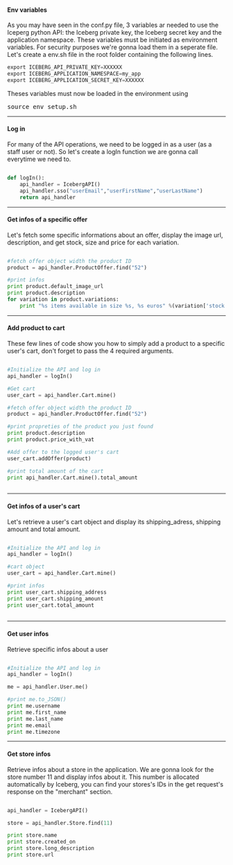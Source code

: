 #### Env variables

As you may have seen in the conf.py file, 3 variables ar needed to use the Iceperg python API: the Iceberg private key, the Iceberg secret key and the application namespace. These variables must be initiated as environment variables. For security purposes we're gonna load them in a seperate file. Let's create a env.sh file in the root folder containing the following lines.

```python
export ICEBERG_API_PRIVATE_KEY=XXXXXX
export ICEBERG_APPLICATION_NAMESPACE=my_app
export ICEBERG_APPLICATION_SECRET_KEY=XXXXXX
```

Theses variables must now be loaded in the environment using 
<pre>source env_setup.sh</pre>
* * *

#### Log in 

For many of the API operations, we need to be logged in as a user (as a staff user or not). So let's create a logIn function we are gonna call everytime we need to.

```python

def logIn():
    api_handler = IcebergAPI()
    api_handler.sso("userEmail","userFirstName","userLastName")
    return api_handler

```
* * *

#### Get infos of a specific offer

Let's fetch some specific informations about an offer, display the image url, description, and get stock, size and price for each variation. 

```python

#fetch offer object width the product ID
product = api_handler.ProductOffer.find("52")

#print infos
print product.default_image_url
print product.description
for variation in product.variations:
    print "%s items available in size %s, %s euros" %(variation['stock'],variation['name'],variation['price'])

```
* * *

#### Add product to cart

These few lines of code show you how to simply add a product to a specific user's cart, don't forget to pass the 4 required arguments.

```python

#Initialize the API and log in
api_handler = logIn()

#Get cart
user_cart = api_handler.Cart.mine()

#fetch offer object width the product ID
product = api_handler.ProductOffer.find("52")

#print propreties of the product you just found
print product.description
print product.price_with_vat

#Add offer to the logged user's cart
user_cart.addOffer(product)

#print total amount of the cart
print api_handler.Cart.mine().total_amount
    
```
* * *


#### Get infos of a user's cart

Let's retrieve a user's cart object and display its shipping_adress, shipping amount and total amount.

```python

#Initialize the API and log in
api_handler = logIn()

#cart object
user_cart = api_handler.Cart.mine()

#print infos
print user_cart.shipping_address
print user_cart.shipping_amount
print user_cart.total_amount
    
```
* * *


#### Get user infos

Retrieve specific infos about a user

```python

#Initialize the API and log in
api_handler = logIn()

me = api_handler.User.me()

#print me.to_JSON()
print me.username
print me.first_name
print me.last_name
print me.email
print me.timezone

```
* * *


#### Get store infos

Retrieve infos about a store in the application. We are gonna look for the store number 11 and display infos about it. This number is allocated automatically by Iceberg, you can find your stores's IDs in the get request's response on the "merchant" section.

```python

api_handler = IcebergAPI()

store = api_handler.Store.find(11)

print store.name
print store.created_on
print store.long_description
print store.url

```



